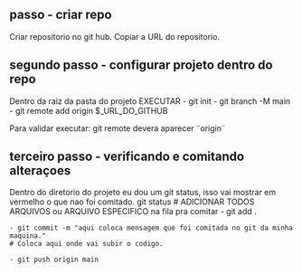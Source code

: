 
## passo - criar repo
Criar repositorio no git hub.
    Copiar a URL do repositorio.

## segundo passo - configurar projeto dentro do repo
Dentro da raiz da pasta do projeto EXECUTAR
    - git init
    - git branch -M main 
    - git remote add origin $_URL_DO_GITHUB

Para validar executar:
    git remote
        devera aparecer ˜origin˜


## terceiro passo - verificando e comitando alteraçoes

Dentro do diretorio do projeto eu dou um git status, isso vai mostrar em vermelho o que nao foi comitado.
    git status
    # ADICIONAR TODOS ARQUIVOS ou ARQUIVO ESPECIFICO na fila pra comitar
    - git add .

    - git commit -m "aqui coloca mensagem que foi comitada no git da minha maquina."
    # Coloca aqui onde vai subir o codigo.

    - git push origin main


    
